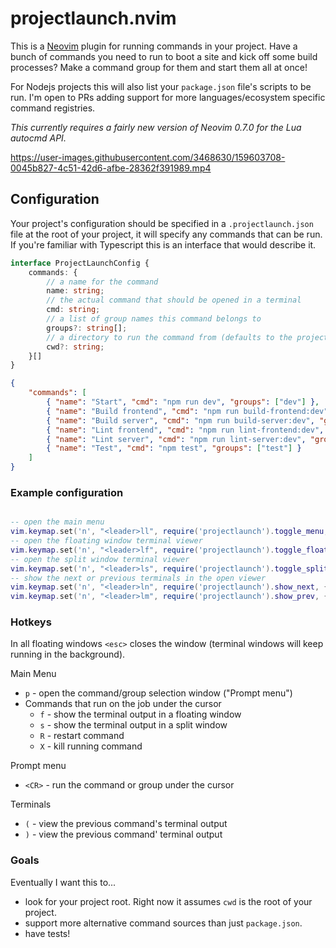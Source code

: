# projectlaunch.nvim

This is a [Neovim](https://neovim.io/) plugin for running commands in your project. Have a bunch of commands you need to run to boot a site and kick off some build processes? Make a command group for them and start them all at once!

For Nodejs projects this will also list your `package.json` file's scripts to be run. I'm open to PRs adding support for more languages/ecosystem specific command registries.

_This currently requires a fairly new version of Neovim 0.7.0 for the Lua autocmd API._

https://user-images.githubusercontent.com/3468630/159603708-0045b827-4c51-42d6-afbe-28362f391989.mp4

## Configuration

Your project's configuration should be specified in a `.projectlaunch.json` file at the root of your project, it will specify any commands that can be run. If you're familiar with Typescript this is an interface that would describe it.

```Typescript
interface ProjectLaunchConfig {
    commands: {
        // a name for the command
        name: string;
        // the actual command that should be opened in a terminal
        cmd: string;
        // a list of group names this command belongs to
        groups?: string[];
        // a directory to run the command from (defaults to the project root)
        cwd?: string;
    }[]
}
```

```json
{
    "commands": [
        { "name": "Start", "cmd": "npm run dev", "groups": ["dev"] },
        { "name": "Build frontend", "cmd": "npm run build-frontend:dev", "groups": ["dev"] },
        { "name": "Build server", "cmd": "npm run build-server:dev", "groups": ["dev"] },
        { "name": "Lint frontend", "cmd": "npm run lint-frontend:dev", "groups": ["lint", "test"] },
        { "name": "Lint server", "cmd": "npm run lint-server:dev", "groups": ["lint", "test"] },
        { "name": "Test", "cmd": "npm test", "groups": ["test"] }
    ]
}
```

### Example configuration

```lua

-- open the main menu
vim.keymap.set('n', "<leader>ll", require('projectlaunch').toggle_menu, {noremap = true, expr = false, buffer = false})
-- open the floating window terminal viewer
vim.keymap.set('n', "<leader>lf", require('projectlaunch').toggle_float, {noremap = true, expr = false, buffer = false})
-- open the split window terminal viewer
vim.keymap.set('n', "<leader>ls", require('projectlaunch').toggle_split, {noremap = true, expr = false, buffer = false})
-- show the next or previous terminals in the open viewer
vim.keymap.set('n', "<leader>ln", require('projectlaunch').show_next, {noremap = true, expr = false, buffer = false})
vim.keymap.set('n', "<leader>lm", require('projectlaunch').show_prev, {noremap = true, expr = false, buffer = false})
```

### Hotkeys

In all floating windows `<esc>` closes the window (terminal windows will keep running in the background).

Main Menu

* `p` - open the command/group selection window ("Prompt menu")
* Commands that run on the job under the cursor
	* `f` - show the terminal output in a floating window
	* `s` - show the terminal output in a split window
	* `R` - restart command
	* `X` - kill running command

Prompt menu

* `<CR>` - run the command or group under the cursor

Terminals

* `(` - view the previous command's terminal output
* `)` - view the previous command' terminal output

### Goals

Eventually I want this to...
* look for your project root. Right now it assumes `cwd` is the root of your project.
* support more alternative command sources than just `package.json`.
* have tests!
